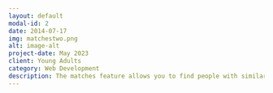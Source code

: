 ```yaml
---
layout: default
modal-id: 2
date: 2014-07-17
img: matchestwo.png
alt: image-alt
project-date: May 2023
client: Young Adults
category: Web Development
description: The matches feature allows you to find people with similar locations and interests as you, to see who you want to rizz up to be your future soulmate!
---
```

